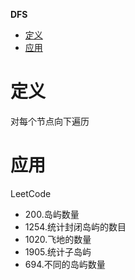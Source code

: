 **DFS**
- [定义](#定义)
- [应用](#应用)

# 定义 #
对每个节点向下遍历

# 应用 #
LeetCode  
- 200.岛屿数量
- 1254.统计封闭岛屿的数目
- 1020.飞地的数量
- 1905.统计子岛屿
- 694.不同的岛屿数量
